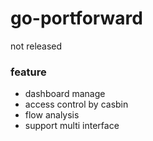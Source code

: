 # go-portforward
not released

### feature
- dashboard manage
- access control by casbin
- flow analysis
- support multi interface